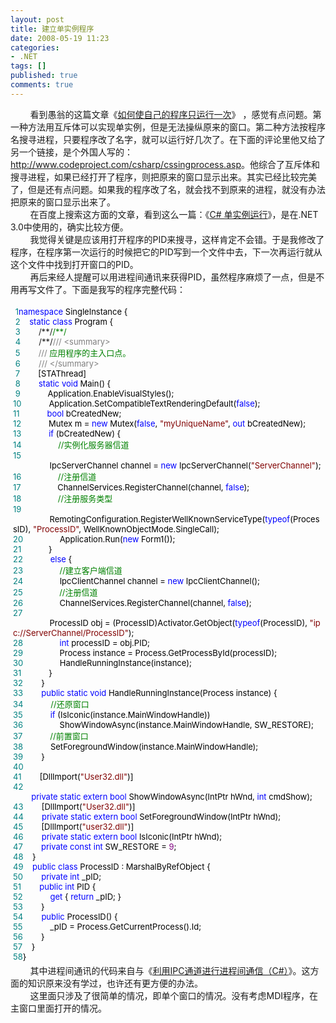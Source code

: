 ```yaml
---
layout: post
title: 建立单实例程序
date: 2008-05-19 11:23
categories:
- .NET
tags: []
published: true
comments: true
---
```

<p>&nbsp;&nbsp;&nbsp;&nbsp;&nbsp;&nbsp;&nbsp;&nbsp;看到愚翁的这篇文章《<a href="http://blog.csdn.net/Knight94/archive/2006/03/16/625809.aspx" target="_blank">如何使自己的程序只运行一次</a>》 ，感觉有点问题。第一种方法用互斥体可以实现单实例，但是无法操纵原来的窗口。第二种方法按程序名搜寻进程，只要程序改了名字，就可以运行好几次了。在下面的评论里他又给了另一个链接，是个外国人写的：<a href="http://www.codeproject.com/csharp/cssingprocess.asp" target="_blank">http://www.codeproject.com/csharp/cssingprocess.asp</a>。他综合了互斥体和搜寻进程，如果已经打开了程序，则把原来的窗口显示出来。其实已经比较完美了，但是还有点问题。如果我的程序改了名，就会找不到原来的进程，就没有办法把原来的窗口显示出来了。<br />
&nbsp;&nbsp;&nbsp;&nbsp;&nbsp;&nbsp;&nbsp;&nbsp;在百度上搜索这方面的文章，看到这么一篇：《<a href="http://hi.baidu.com/hetaoos/blog/item/2abda7185ab63a0334fa415f.html" target="_blank">C# 单实例运行</a>》，是在.NET 3.0中使用的，确实比较方便。<br />
&nbsp;&nbsp;&nbsp;&nbsp;&nbsp;&nbsp;&nbsp;&nbsp;我觉得关键是应该用打开程序的PID来搜寻，这样肯定不会错。于是我修改了程序，在程序第一次运行的时候把它的PID写到一个文件中去，下一次再运行就从这个文件中找到打开窗口的PID。<br />
&nbsp;&nbsp;&nbsp;&nbsp;&nbsp;&nbsp;&nbsp;&nbsp;再后来经人提醒可以用进程间通讯来获得PID，虽然程序麻烦了一点，但是不用再写文件了。下面是我写的程序完整代码：<br />
<div style="font-size:13px;width:98%;padding:4px 5px 4px 4px;"><span style="color:#008080;">&nbsp;1</span><img alt="" src="http://www.cnblogs.com/Images/OutliningIndicators/ExpandedBlockStart.gif" align="top" /><img alt="" src="http://www.cnblogs.com/Images/OutliningIndicators/ContractedBlock.gif" align="top" /><span style="color:#0000ff;">namespace</span><span style="color:#000000;">&nbsp;SingleInstance&nbsp;</span><span><img alt="" src="http://www.cnblogs.com/Images/dot.gif" /></span><span><span style="color:#000000;">{<br />
</span><span style="color:#008080;">&nbsp;2</span><span style="color:#000000;"><img alt="" src="http://www.cnblogs.com/Images/OutliningIndicators/ExpandedSubBlockStart.gif" align="top" /><img alt="" src="http://www.cnblogs.com/Images/OutliningIndicators/ContractedSubBlock.gif" align="top" />&nbsp;&nbsp;&nbsp;&nbsp;</span><span style="color:#0000ff;">static</span><span style="color:#000000;">&nbsp;</span><span style="color:#0000ff;">class</span><span style="color:#000000;">&nbsp;Program&nbsp;</span><span><img alt="" src="http://www.cnblogs.com/Images/dot.gif" /></span><span><span style="color:#000000;">{<br />
</span><span style="color:#008080;">&nbsp;3</span><span style="color:#000000;"><img alt="" src="http://www.cnblogs.com/Images/OutliningIndicators/ExpandedSubBlockStart.gif" align="top" /><img alt="" src="http://www.cnblogs.com/Images/OutliningIndicators/ContractedSubBlock.gif" align="top" />&nbsp;&nbsp;&nbsp;&nbsp;&nbsp;&nbsp;&nbsp;&nbsp;</span><span>/**/</span><span><span style="color:#008000;">/**/</span></span><span style="color:#000000;"><br />
</span><span style="color:#008080;">&nbsp;4</span><span style="color:#000000;"><img alt="" src="http://www.cnblogs.com/Images/OutliningIndicators/ExpandedSubBlockStart.gif" align="top" /><img alt="" src="http://www.cnblogs.com/Images/OutliningIndicators/ContractedSubBlock.gif" align="top" />&nbsp;&nbsp;&nbsp;&nbsp;&nbsp;&nbsp;&nbsp;&nbsp;</span><span>/**/</span><span><span style="color:#808080;">///</span><span style="color:#008000;">&nbsp;</span><span style="color:#808080;">&lt;summary&gt;</span><span style="color:#008000;"><br />
</span><span style="color:#008080;">&nbsp;5</span><span style="color:#008000;"><img alt="" src="http://www.cnblogs.com/Images/OutliningIndicators/InBlock.gif" align="top" />&nbsp;&nbsp;&nbsp;&nbsp;&nbsp;&nbsp;&nbsp;&nbsp;</span><span style="color:#808080;">///</span><span style="color:#008000;">&nbsp;应用程序的主入口点。<br />
</span><span style="color:#008080;">&nbsp;6</span><span style="color:#008000;"><img alt="" src="http://www.cnblogs.com/Images/OutliningIndicators/ExpandedSubBlockEnd.gif" align="top" />&nbsp;&nbsp;&nbsp;&nbsp;&nbsp;&nbsp;&nbsp;&nbsp;</span><span style="color:#808080;">///</span><span style="color:#008000;">&nbsp;</span><span style="color:#808080;">&lt;/summary&gt;</span></span><br />
<span style="color:#008080;">&nbsp;7</span><img alt="" src="http://www.cnblogs.com/Images/OutliningIndicators/InBlock.gif" align="top" /><span style="color:#000000;">&nbsp;&nbsp;&nbsp;&nbsp;&nbsp;&nbsp;&nbsp;&nbsp;[STAThread]<br />
</span><span style="color:#008080;">&nbsp;8</span><span style="color:#000000;"><img alt="" src="http://www.cnblogs.com/Images/OutliningIndicators/ExpandedSubBlockStart.gif" align="top" /><img alt="" src="http://www.cnblogs.com/Images/OutliningIndicators/ContractedSubBlock.gif" align="top" />&nbsp;&nbsp;&nbsp;&nbsp;&nbsp;&nbsp;&nbsp;&nbsp;</span><span style="color:#0000ff;">static</span><span style="color:#000000;">&nbsp;</span><span style="color:#0000ff;">void</span><span style="color:#000000;">&nbsp;Main()&nbsp;</span><span><img alt="" src="http://www.cnblogs.com/Images/dot.gif" /></span><span><span style="color:#000000;">{<br />
</span><span style="color:#008080;">&nbsp;9</span><span style="color:#000000;"><img alt="" src="http://www.cnblogs.com/Images/OutliningIndicators/InBlock.gif" align="top" />&nbsp;&nbsp;&nbsp;&nbsp;&nbsp;&nbsp;&nbsp;&nbsp;&nbsp;&nbsp;&nbsp;&nbsp;Application.EnableVisualStyles();<br />
</span><span style="color:#008080;">10</span><span style="color:#000000;"><img alt="" src="http://www.cnblogs.com/Images/OutliningIndicators/InBlock.gif" align="top" />&nbsp;&nbsp;&nbsp;&nbsp;&nbsp;&nbsp;&nbsp;&nbsp;&nbsp;&nbsp;&nbsp;&nbsp;Application.SetCompatibleTextRenderingDefault(</span><span style="color:#0000ff;">false</span><span style="color:#000000;">);<br />
</span><span style="color:#008080;">11</span><span style="color:#000000;"><img alt="" src="http://www.cnblogs.com/Images/OutliningIndicators/InBlock.gif" align="top" />&nbsp;&nbsp;&nbsp;&nbsp;&nbsp;&nbsp;&nbsp;&nbsp;&nbsp;&nbsp;&nbsp;&nbsp;</span><span style="color:#0000ff;">bool</span><span style="color:#000000;">&nbsp;bCreatedNew;<br />
</span><span style="color:#008080;">12</span><span style="color:#000000;"><img alt="" src="http://www.cnblogs.com/Images/OutliningIndicators/InBlock.gif" align="top" />&nbsp;&nbsp;&nbsp;&nbsp;&nbsp;&nbsp;&nbsp;&nbsp;&nbsp;&nbsp;&nbsp;&nbsp;Mutex&nbsp;m&nbsp;</span><span style="color:#000000;">=</span><span style="color:#000000;">&nbsp;</span><span style="color:#0000ff;">new</span><span style="color:#000000;">&nbsp;Mutex(</span><span style="color:#0000ff;">false</span><span style="color:#000000;">,&nbsp;</span><span style="color:#800000;">"</span><span style="color:#800000;">myUniqueName</span><span style="color:#800000;">"</span><span style="color:#000000;">,&nbsp;</span><span style="color:#0000ff;">out</span><span style="color:#000000;">&nbsp;bCreatedNew);<br />
</span><span style="color:#008080;">13</span><span style="color:#000000;"><img alt="" src="http://www.cnblogs.com/Images/OutliningIndicators/ExpandedSubBlockStart.gif" align="top" /><img alt="" src="http://www.cnblogs.com/Images/OutliningIndicators/ContractedSubBlock.gif" align="top" />&nbsp;&nbsp;&nbsp;&nbsp;&nbsp;&nbsp;&nbsp;&nbsp;&nbsp;&nbsp;&nbsp;&nbsp;</span><span style="color:#0000ff;">if</span><span style="color:#000000;">&nbsp;(bCreatedNew)&nbsp;</span><span><img alt="" src="http://www.cnblogs.com/Images/dot.gif" /></span><span><span style="color:#000000;">{<br />
</span><span style="color:#008080;">14</span><span style="color:#000000;"><img alt="" src="http://www.cnblogs.com/Images/OutliningIndicators/InBlock.gif" align="top" />&nbsp;&nbsp;&nbsp;&nbsp;&nbsp;&nbsp;&nbsp;&nbsp;&nbsp;&nbsp;&nbsp;&nbsp;&nbsp;&nbsp;&nbsp;&nbsp;</span><span style="color:#008000;">//</span><span style="color:#008000;">实例化服务器信道</span><span style="color:#008000;"><br />
</span><span style="color:#008080;">15</span><span style="color:#008000;"><img alt="" src="http://www.cnblogs.com/Images/OutliningIndicators/InBlock.gif" align="top" /></span><span style="color:#000000;">&nbsp;&nbsp;&nbsp;&nbsp;&nbsp;&nbsp;&nbsp;&nbsp;&nbsp;&nbsp;&nbsp;&nbsp;&nbsp;&nbsp;&nbsp;&nbsp;IpcServerChannel&nbsp;channel&nbsp;</span><span style="color:#000000;">=</span><span style="color:#000000;">&nbsp;</span><span style="color:#0000ff;">new</span><span style="color:#000000;">&nbsp;IpcServerChannel(</span><span style="color:#800000;">"</span><span style="color:#800000;">ServerChannel</span><span style="color:#800000;">"</span><span style="color:#000000;">);<br />
</span><span style="color:#008080;">16</span><span style="color:#000000;"><img alt="" src="http://www.cnblogs.com/Images/OutliningIndicators/InBlock.gif" align="top" />&nbsp;&nbsp;&nbsp;&nbsp;&nbsp;&nbsp;&nbsp;&nbsp;&nbsp;&nbsp;&nbsp;&nbsp;&nbsp;&nbsp;&nbsp;&nbsp;</span><span style="color:#008000;">//</span><span style="color:#008000;">注册信道</span><span style="color:#008000;"><br />
</span><span style="color:#008080;">17</span><span style="color:#008000;"><img alt="" src="http://www.cnblogs.com/Images/OutliningIndicators/InBlock.gif" align="top" /></span><span style="color:#000000;">&nbsp;&nbsp;&nbsp;&nbsp;&nbsp;&nbsp;&nbsp;&nbsp;&nbsp;&nbsp;&nbsp;&nbsp;&nbsp;&nbsp;&nbsp;&nbsp;ChannelServices.RegisterChannel(channel,&nbsp;</span><span style="color:#0000ff;">false</span><span style="color:#000000;">);<br />
</span><span style="color:#008080;">18</span><span style="color:#000000;"><img alt="" src="http://www.cnblogs.com/Images/OutliningIndicators/InBlock.gif" align="top" />&nbsp;&nbsp;&nbsp;&nbsp;&nbsp;&nbsp;&nbsp;&nbsp;&nbsp;&nbsp;&nbsp;&nbsp;&nbsp;&nbsp;&nbsp;&nbsp;</span><span style="color:#008000;">//</span><span style="color:#008000;">注册服务类型</span><span style="color:#008000;"><br />
</span><span style="color:#008080;">19</span><span style="color:#008000;"><img alt="" src="http://www.cnblogs.com/Images/OutliningIndicators/InBlock.gif" align="top" /></span><span style="color:#000000;">&nbsp;&nbsp;&nbsp;&nbsp;&nbsp;&nbsp;&nbsp;&nbsp;&nbsp;&nbsp;&nbsp;&nbsp;&nbsp;&nbsp;&nbsp;&nbsp;RemotingConfiguration.RegisterWellKnownServiceType(</span><span style="color:#0000ff;">typeof</span><span style="color:#000000;">(ProcessID),&nbsp;</span><span style="color:#800000;">"</span><span style="color:#800000;">ProcessID</span><span style="color:#800000;">"</span><span style="color:#000000;">,&nbsp;WellKnownObjectMode.SingleCall);<br />
</span><span style="color:#008080;">20</span><span style="color:#000000;"><img alt="" src="http://www.cnblogs.com/Images/OutliningIndicators/InBlock.gif" align="top" />&nbsp;&nbsp;&nbsp;&nbsp;&nbsp;&nbsp;&nbsp;&nbsp;&nbsp;&nbsp;&nbsp;&nbsp;&nbsp;&nbsp;&nbsp;&nbsp;Application.Run(</span><span style="color:#0000ff;">new</span><span style="color:#000000;">&nbsp;Form1());<br />
</span><span style="color:#008080;">21</span><span style="color:#000000;"><img alt="" src="http://www.cnblogs.com/Images/OutliningIndicators/ExpandedSubBlockEnd.gif" align="top" />&nbsp;&nbsp;&nbsp;&nbsp;&nbsp;&nbsp;&nbsp;&nbsp;&nbsp;&nbsp;&nbsp;&nbsp;}</span></span><span style="color:#000000;"><br />
</span><span style="color:#008080;">22</span><span style="color:#000000;"><img alt="" src="http://www.cnblogs.com/Images/OutliningIndicators/ExpandedSubBlockStart.gif" align="top" /><img alt="" src="http://www.cnblogs.com/Images/OutliningIndicators/ContractedSubBlock.gif" align="top" />&nbsp;&nbsp;&nbsp;&nbsp;&nbsp;&nbsp;&nbsp;&nbsp;&nbsp;&nbsp;&nbsp;&nbsp;</span><span style="color:#0000ff;">else</span><span style="color:#000000;">&nbsp;</span><span><img alt="" src="http://www.cnblogs.com/Images/dot.gif" /></span><span><span style="color:#000000;">{<br />
</span><span style="color:#008080;">23</span><span style="color:#000000;"><img alt="" src="http://www.cnblogs.com/Images/OutliningIndicators/InBlock.gif" align="top" />&nbsp;&nbsp;&nbsp;&nbsp;&nbsp;&nbsp;&nbsp;&nbsp;&nbsp;&nbsp;&nbsp;&nbsp;&nbsp;&nbsp;&nbsp;&nbsp;</span><span style="color:#008000;">//</span><span style="color:#008000;">建立客户端信道</span><span style="color:#008000;"><br />
</span><span style="color:#008080;">24</span><span style="color:#008000;"><img alt="" src="http://www.cnblogs.com/Images/OutliningIndicators/InBlock.gif" align="top" /></span><span style="color:#000000;">&nbsp;&nbsp;&nbsp;&nbsp;&nbsp;&nbsp;&nbsp;&nbsp;&nbsp;&nbsp;&nbsp;&nbsp;&nbsp;&nbsp;&nbsp;&nbsp;IpcClientChannel&nbsp;channel&nbsp;</span><span style="color:#000000;">=</span><span style="color:#000000;">&nbsp;</span><span style="color:#0000ff;">new</span><span style="color:#000000;">&nbsp;IpcClientChannel();<br />
</span><span style="color:#008080;">25</span><span style="color:#000000;"><img alt="" src="http://www.cnblogs.com/Images/OutliningIndicators/InBlock.gif" align="top" />&nbsp;&nbsp;&nbsp;&nbsp;&nbsp;&nbsp;&nbsp;&nbsp;&nbsp;&nbsp;&nbsp;&nbsp;&nbsp;&nbsp;&nbsp;&nbsp;</span><span style="color:#008000;">//</span><span style="color:#008000;">注册信道</span><span style="color:#008000;"><br />
</span><span style="color:#008080;">26</span><span style="color:#008000;"><img alt="" src="http://www.cnblogs.com/Images/OutliningIndicators/InBlock.gif" align="top" /></span><span style="color:#000000;">&nbsp;&nbsp;&nbsp;&nbsp;&nbsp;&nbsp;&nbsp;&nbsp;&nbsp;&nbsp;&nbsp;&nbsp;&nbsp;&nbsp;&nbsp;&nbsp;ChannelServices.RegisterChannel(channel,&nbsp;</span><span style="color:#0000ff;">false</span><span style="color:#000000;">);<br />
</span><span style="color:#008080;">27</span><span style="color:#000000;"><img alt="" src="http://www.cnblogs.com/Images/OutliningIndicators/InBlock.gif" align="top" />&nbsp;&nbsp;&nbsp;&nbsp;&nbsp;&nbsp;&nbsp;&nbsp;&nbsp;&nbsp;&nbsp;&nbsp;&nbsp;&nbsp;&nbsp;&nbsp;ProcessID&nbsp;obj&nbsp;</span><span style="color:#000000;">=</span><span style="color:#000000;">&nbsp;(ProcessID)Activator.GetObject(</span><span style="color:#0000ff;">typeof</span><span style="color:#000000;">(ProcessID),&nbsp;</span><span style="color:#800000;">"</span><span style="color:#800000;">ipc://ServerChannel/ProcessID</span><span style="color:#800000;">"</span><span style="color:#000000;">);<br />
</span><span style="color:#008080;">28</span><span style="color:#000000;"><img alt="" src="http://www.cnblogs.com/Images/OutliningIndicators/InBlock.gif" align="top" />&nbsp;&nbsp;&nbsp;&nbsp;&nbsp;&nbsp;&nbsp;&nbsp;&nbsp;&nbsp;&nbsp;&nbsp;&nbsp;&nbsp;&nbsp;&nbsp;</span><span style="color:#0000ff;">int</span><span style="color:#000000;">&nbsp;processID&nbsp;</span><span style="color:#000000;">=</span><span style="color:#000000;">&nbsp;obj.PID;<br />
</span><span style="color:#008080;">29</span><span style="color:#000000;"><img alt="" src="http://www.cnblogs.com/Images/OutliningIndicators/InBlock.gif" align="top" />&nbsp;&nbsp;&nbsp;&nbsp;&nbsp;&nbsp;&nbsp;&nbsp;&nbsp;&nbsp;&nbsp;&nbsp;&nbsp;&nbsp;&nbsp;&nbsp;Process&nbsp;instance&nbsp;</span><span style="color:#000000;">=</span><span style="color:#000000;">&nbsp;Process.GetProcessById(processID);<br />
</span><span style="color:#008080;">30</span><span style="color:#000000;"><img alt="" src="http://www.cnblogs.com/Images/OutliningIndicators/InBlock.gif" align="top" />&nbsp;&nbsp;&nbsp;&nbsp;&nbsp;&nbsp;&nbsp;&nbsp;&nbsp;&nbsp;&nbsp;&nbsp;&nbsp;&nbsp;&nbsp;&nbsp;HandleRunningInstance(instance);<br />
</span><span style="color:#008080;">31</span><span style="color:#000000;"><img alt="" src="http://www.cnblogs.com/Images/OutliningIndicators/ExpandedSubBlockEnd.gif" align="top" />&nbsp;&nbsp;&nbsp;&nbsp;&nbsp;&nbsp;&nbsp;&nbsp;&nbsp;&nbsp;&nbsp;&nbsp;}</span></span><span style="color:#000000;"><br />
</span><span style="color:#008080;">32</span><span style="color:#000000;"><img alt="" src="http://www.cnblogs.com/Images/OutliningIndicators/ExpandedSubBlockEnd.gif" align="top" />&nbsp;&nbsp;&nbsp;&nbsp;&nbsp;&nbsp;&nbsp;&nbsp;}</span></span><span style="color:#000000;"><br />
</span><span style="color:#008080;">33</span><span style="color:#000000;"><img alt="" src="http://www.cnblogs.com/Images/OutliningIndicators/ExpandedSubBlockStart.gif" align="top" /><img alt="" src="http://www.cnblogs.com/Images/OutliningIndicators/ContractedSubBlock.gif" align="top" />&nbsp;&nbsp;&nbsp;&nbsp;&nbsp;&nbsp;&nbsp;&nbsp;</span><span style="color:#0000ff;">public</span><span style="color:#000000;">&nbsp;</span><span style="color:#0000ff;">static</span><span style="color:#000000;">&nbsp;</span><span style="color:#0000ff;">void</span><span style="color:#000000;">&nbsp;HandleRunningInstance(Process&nbsp;instance)&nbsp;</span><span><img alt="" src="http://www.cnblogs.com/Images/dot.gif" /></span><span><span style="color:#000000;">{<br />
</span><span style="color:#008080;">34</span><span style="color:#000000;"><img alt="" src="http://www.cnblogs.com/Images/OutliningIndicators/InBlock.gif" align="top" />&nbsp;&nbsp;&nbsp;&nbsp;&nbsp;&nbsp;&nbsp;&nbsp;&nbsp;&nbsp;&nbsp;&nbsp;</span><span style="color:#008000;">//</span><span style="color:#008000;">还原窗口</span><span style="color:#008000;"><br />
</span><span style="color:#008080;">35</span><span style="color:#008000;"><img alt="" src="http://www.cnblogs.com/Images/OutliningIndicators/InBlock.gif" align="top" /></span><span style="color:#000000;">&nbsp;&nbsp;&nbsp;&nbsp;&nbsp;&nbsp;&nbsp;&nbsp;&nbsp;&nbsp;&nbsp;&nbsp;</span><span style="color:#0000ff;">if</span><span style="color:#000000;">&nbsp;(IsIconic(instance.MainWindowHandle))<br />
</span><span style="color:#008080;">36</span><span style="color:#000000;"><img alt="" src="http://www.cnblogs.com/Images/OutliningIndicators/InBlock.gif" align="top" />&nbsp;&nbsp;&nbsp;&nbsp;&nbsp;&nbsp;&nbsp;&nbsp;&nbsp;&nbsp;&nbsp;&nbsp;&nbsp;&nbsp;&nbsp;&nbsp;ShowWindowAsync(instance.MainWindowHandle,&nbsp;SW_RESTORE);<br />
</span><span style="color:#008080;">37</span><span style="color:#000000;"><img alt="" src="http://www.cnblogs.com/Images/OutliningIndicators/InBlock.gif" align="top" />&nbsp;&nbsp;&nbsp;&nbsp;&nbsp;&nbsp;&nbsp;&nbsp;&nbsp;&nbsp;&nbsp;&nbsp;</span><span style="color:#008000;">//</span><span style="color:#008000;">前置窗口</span><span style="color:#008000;"><br />
</span><span style="color:#008080;">38</span><span style="color:#008000;"><img alt="" src="http://www.cnblogs.com/Images/OutliningIndicators/InBlock.gif" align="top" /></span><span style="color:#000000;">&nbsp;&nbsp;&nbsp;&nbsp;&nbsp;&nbsp;&nbsp;&nbsp;&nbsp;&nbsp;&nbsp;&nbsp;SetForegroundWindow(instance.MainWindowHandle);<br />
</span><span style="color:#008080;">39</span><span style="color:#000000;"><img alt="" src="http://www.cnblogs.com/Images/OutliningIndicators/ExpandedSubBlockEnd.gif" align="top" />&nbsp;&nbsp;&nbsp;&nbsp;&nbsp;&nbsp;&nbsp;&nbsp;}</span></span><span style="color:#000000;"><br />
</span><span style="color:#008080;">40</span><span style="color:#000000;"><img alt="" src="http://www.cnblogs.com/Images/OutliningIndicators/InBlock.gif" align="top" /><br />
</span><span style="color:#008080;">41</span><span style="color:#000000;"><img alt="" src="http://www.cnblogs.com/Images/OutliningIndicators/InBlock.gif" align="top" />&nbsp;&nbsp;&nbsp;&nbsp;&nbsp;&nbsp;&nbsp;&nbsp;[DllImport(</span><span style="color:#800000;">"</span><span style="color:#800000;">User32.dll</span><span style="color:#800000;">"</span><span style="color:#000000;">)]<br />
</span><span style="color:#008080;">42</span><span style="color:#000000;"><img alt="" src="http://www.cnblogs.com/Images/OutliningIndicators/InBlock.gif" align="top" />&nbsp;&nbsp;&nbsp;&nbsp;&nbsp;&nbsp;&nbsp;&nbsp;</span><span style="color:#0000ff;">private</span><span style="color:#000000;">&nbsp;</span><span style="color:#0000ff;">static</span><span style="color:#000000;">&nbsp;</span><span style="color:#0000ff;">extern</span><span style="color:#000000;">&nbsp;</span><span style="color:#0000ff;">bool</span><span style="color:#000000;">&nbsp;ShowWindowAsync(IntPtr&nbsp;hWnd,&nbsp;</span><span style="color:#0000ff;">int</span><span style="color:#000000;">&nbsp;cmdShow);<br />
</span><span style="color:#008080;">43</span><span style="color:#000000;"><img alt="" src="http://www.cnblogs.com/Images/OutliningIndicators/InBlock.gif" align="top" />&nbsp;&nbsp;&nbsp;&nbsp;&nbsp;&nbsp;&nbsp;&nbsp;[DllImport(</span><span style="color:#800000;">"</span><span style="color:#800000;">User32.dll</span><span style="color:#800000;">"</span><span style="color:#000000;">)]<br />
</span><span style="color:#008080;">44</span><span style="color:#000000;"><img alt="" src="http://www.cnblogs.com/Images/OutliningIndicators/InBlock.gif" align="top" />&nbsp;&nbsp;&nbsp;&nbsp;&nbsp;&nbsp;&nbsp;&nbsp;</span><span style="color:#0000ff;">private</span><span style="color:#000000;">&nbsp;</span><span style="color:#0000ff;">static</span><span style="color:#000000;">&nbsp;</span><span style="color:#0000ff;">extern</span><span style="color:#000000;">&nbsp;</span><span style="color:#0000ff;">bool</span><span style="color:#000000;">&nbsp;SetForegroundWindow(IntPtr&nbsp;hWnd);<br />
</span><span style="color:#008080;">45</span><span style="color:#000000;"><img alt="" src="http://www.cnblogs.com/Images/OutliningIndicators/InBlock.gif" align="top" />&nbsp;&nbsp;&nbsp;&nbsp;&nbsp;&nbsp;&nbsp;&nbsp;[DllImport(</span><span style="color:#800000;">"</span><span style="color:#800000;">user32.dll</span><span style="color:#800000;">"</span><span style="color:#000000;">)]<br />
</span><span style="color:#008080;">46</span><span style="color:#000000;"><img alt="" src="http://www.cnblogs.com/Images/OutliningIndicators/InBlock.gif" align="top" />&nbsp;&nbsp;&nbsp;&nbsp;&nbsp;&nbsp;&nbsp;&nbsp;</span><span style="color:#0000ff;">private</span><span style="color:#000000;">&nbsp;</span><span style="color:#0000ff;">static</span><span style="color:#000000;">&nbsp;</span><span style="color:#0000ff;">extern</span><span style="color:#000000;">&nbsp;</span><span style="color:#0000ff;">bool</span><span style="color:#000000;">&nbsp;IsIconic(IntPtr&nbsp;hWnd);<br />
</span><span style="color:#008080;">47</span><span style="color:#000000;"><img alt="" src="http://www.cnblogs.com/Images/OutliningIndicators/InBlock.gif" align="top" />&nbsp;&nbsp;&nbsp;&nbsp;&nbsp;&nbsp;&nbsp;&nbsp;</span><span style="color:#0000ff;">private</span><span style="color:#000000;">&nbsp;</span><span style="color:#0000ff;">const</span><span style="color:#000000;">&nbsp;</span><span style="color:#0000ff;">int</span><span style="color:#000000;">&nbsp;SW_RESTORE&nbsp;</span><span style="color:#000000;">=</span><span style="color:#000000;">&nbsp;</span><span style="color:#800080;">9</span><span style="color:#000000;">;<br />
</span><span style="color:#008080;">48</span><span style="color:#000000;"><img alt="" src="http://www.cnblogs.com/Images/OutliningIndicators/ExpandedSubBlockEnd.gif" align="top" />&nbsp;&nbsp;&nbsp;&nbsp;}</span></span><span style="color:#000000;"><br />
</span><span style="color:#008080;">49</span><span style="color:#000000;"><img alt="" src="http://www.cnblogs.com/Images/OutliningIndicators/ExpandedSubBlockStart.gif" align="top" /><img alt="" src="http://www.cnblogs.com/Images/OutliningIndicators/ContractedSubBlock.gif" align="top" />&nbsp;&nbsp;&nbsp;&nbsp;</span><span style="color:#0000ff;">public</span><span style="color:#000000;">&nbsp;</span><span style="color:#0000ff;">class</span><span style="color:#000000;">&nbsp;ProcessID&nbsp;:&nbsp;MarshalByRefObject&nbsp;</span><span><img alt="" src="http://www.cnblogs.com/Images/dot.gif" /></span><span><span style="color:#000000;">{<br />
</span><span style="color:#008080;">50</span><span style="color:#000000;"><img alt="" src="http://www.cnblogs.com/Images/OutliningIndicators/InBlock.gif" align="top" />&nbsp;&nbsp;&nbsp;&nbsp;&nbsp;&nbsp;&nbsp;&nbsp;</span><span style="color:#0000ff;">private</span><span style="color:#000000;">&nbsp;</span><span style="color:#0000ff;">int</span><span style="color:#000000;">&nbsp;_pID;<br />
</span><span style="color:#008080;">51</span><span style="color:#000000;"><img alt="" src="http://www.cnblogs.com/Images/OutliningIndicators/ExpandedSubBlockStart.gif" align="top" /><img alt="" src="http://www.cnblogs.com/Images/OutliningIndicators/ContractedSubBlock.gif" align="top" />&nbsp;&nbsp;&nbsp;&nbsp;&nbsp;&nbsp;&nbsp;&nbsp;</span><span style="color:#0000ff;">public</span><span style="color:#000000;">&nbsp;</span><span style="color:#0000ff;">int</span><span style="color:#000000;">&nbsp;PID&nbsp;</span><span><img alt="" src="http://www.cnblogs.com/Images/dot.gif" /></span><span><span style="color:#000000;">{<br />
</span><span style="color:#008080;">52</span><span style="color:#000000;"><img alt="" src="http://www.cnblogs.com/Images/OutliningIndicators/ExpandedSubBlockStart.gif" align="top" /><img alt="" src="http://www.cnblogs.com/Images/OutliningIndicators/ContractedSubBlock.gif" align="top" />&nbsp;&nbsp;&nbsp;&nbsp;&nbsp;&nbsp;&nbsp;&nbsp;&nbsp;&nbsp;&nbsp;&nbsp;</span><span style="color:#0000ff;">get</span><span style="color:#000000;">&nbsp;</span><span><img alt="" src="http://www.cnblogs.com/Images/dot.gif" /></span><span><span style="color:#000000;">{&nbsp;</span><span style="color:#0000ff;">return</span><span style="color:#000000;">&nbsp;_pID;&nbsp;}</span></span><span style="color:#000000;"><br />
</span><span style="color:#008080;">53</span><span style="color:#000000;"><img alt="" src="http://www.cnblogs.com/Images/OutliningIndicators/ExpandedSubBlockEnd.gif" align="top" />&nbsp;&nbsp;&nbsp;&nbsp;&nbsp;&nbsp;&nbsp;&nbsp;}</span></span><span style="color:#000000;"><br />
</span><span style="color:#008080;">54</span><span style="color:#000000;"><img alt="" src="http://www.cnblogs.com/Images/OutliningIndicators/ExpandedSubBlockStart.gif" align="top" /><img alt="" src="http://www.cnblogs.com/Images/OutliningIndicators/ContractedSubBlock.gif" align="top" />&nbsp;&nbsp;&nbsp;&nbsp;&nbsp;&nbsp;&nbsp;&nbsp;</span><span style="color:#0000ff;">public</span><span style="color:#000000;">&nbsp;ProcessID()&nbsp;</span><span><img alt="" src="http://www.cnblogs.com/Images/dot.gif" /></span><span><span style="color:#000000;">{<br />
</span><span style="color:#008080;">55</span><span style="color:#000000;"><img alt="" src="http://www.cnblogs.com/Images/OutliningIndicators/InBlock.gif" align="top" />&nbsp;&nbsp;&nbsp;&nbsp;&nbsp;&nbsp;&nbsp;&nbsp;&nbsp;&nbsp;&nbsp;&nbsp;_pID&nbsp;</span><span style="color:#000000;">=</span><span style="color:#000000;">&nbsp;Process.GetCurrentProcess().Id;<br />
</span><span style="color:#008080;">56</span><span style="color:#000000;"><img alt="" src="http://www.cnblogs.com/Images/OutliningIndicators/ExpandedSubBlockEnd.gif" align="top" />&nbsp;&nbsp;&nbsp;&nbsp;&nbsp;&nbsp;&nbsp;&nbsp;}</span></span><span style="color:#000000;"><br />
</span><span style="color:#008080;">57</span><span style="color:#000000;"><img alt="" src="http://www.cnblogs.com/Images/OutliningIndicators/ExpandedSubBlockEnd.gif" align="top" />&nbsp;&nbsp;&nbsp;&nbsp;}</span></span><span style="color:#000000;"><br />
</span><span style="color:#008080;">58</span><span style="color:#000000;"><img alt="" src="http://www.cnblogs.com/Images/OutliningIndicators/ExpandedBlockEnd.gif" align="top" />}</span></span></div>
&nbsp;&nbsp;&nbsp;&nbsp;&nbsp;&nbsp;&nbsp;&nbsp;其中进程间通讯的代码来自与《<a href="http://blog.csdn.net/mmpire/archive/2008/05/07/2408578.aspx" target="_blank">利用IPC通道进行进程间通信（C#）</a>》。这方面的知识原来没有学过，也许还有更方便的办法。<br />
&nbsp;&nbsp;&nbsp;&nbsp;&nbsp;&nbsp;&nbsp;&nbsp;这里面只涉及了很简单的情况，即单个窗口的情况。没有考虑MDI程序，在主窗口里面打开的情况。<br /></p>
